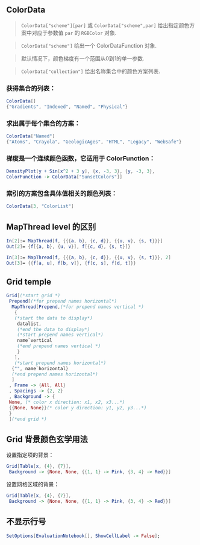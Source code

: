 ## ColorData

>`ColorData["scheme"][par]` 或 `ColorData["scheme",par]` 给出指定颜色方案中对应于参数值 `par` 的 `RGBColor` 对象.

>`ColorData["scheme"]` 给出一个 ColorDataFunction 对象. 

>默认情况下，颜色梯度有一个范围从0到1的单一参数. 

>`ColorData["collection"]` 给出名称集合中的颜色方案列表. 

### 获得集合的列表：

```mathematica
ColorData[]
{"Gradients", "Indexed", "Named", "Physical"}
```

### 求出属于每个集合的方案：

```mathematica
ColorData["Named"]
{"Atoms", "Crayola", "GeologicAges", "HTML", "Legacy", "WebSafe"}
```

### 梯度是一个连续颜色函数，它适用于 ColorFunction：

```mathematica
DensityPlot[y + Sin[x^2 + 3 y], {x, -3, 3}, {y, -3, 3}, 
ColorFunction -> ColorData["SunsetColors"]]
```

### 索引的方案包含具体值相关的颜色列表：

```mathematica
ColorData[3, "ColorList"]
```

## MapThread level 的区别

```mathematica
In[2]:= MapThread[f, {{{a, b}, {c, d}}, {{u, v}, {s, t}}}]
Out[2]= {f[{a, b}, {u, v}], f[{c, d}, {s, t}]}
```

```mathematica
In[3]:= MapThread[f, {{{a, b}, {c, d}}, {{u, v}, {s, t}}}, 2]
Out[3]= {{f[a, u], f[b, v]}, {f[c, s], f[d, t]}}
```

## Grid temple

```mathematica
Grid[(*start grid *)
 Prepend[(*for prepend names horizontal*)
  MapThread[Prepend,(*for prepend names vertical *)
   {
   (*start the data to display*)
    datalist,
    (*end the data to display*)
    (*start prepend names vertical*)
    name`vertical 
    (*end prepend names vertical *)
    }
   ],
   (*start prepend names horizontal*)
  {"", name`horizontal}
  (*end prepend names horizontal*)
  ]
 , Frame -> {All, All}
 , Spacings -> {2, 2}
 , Background -> {
 None, (* color x direction: x1, x2, x3...*)
 {{None, None}}(* color y direction: y1, y2, y3...*)
 }
 ](*end grid *)
```

## Grid 背景颜色玄学用法

设置指定项的背景：

```mathematica
Grid[Table[x, {4}, {7}], 
 Background -> {None, None, {{1, 1} -> Pink, {3, 4} -> Red}}]
```

设置网格区域的背景：

```mathematica
Grid[Table[x, {4}, {7}], 
 Background -> {None, None, {{1, 1} -> Pink, {3, 4} -> Red}}]
```

## 不显示行号

```mathematica
SetOptions[EvaluationNotebook[], ShowCellLabel -> False];
```







